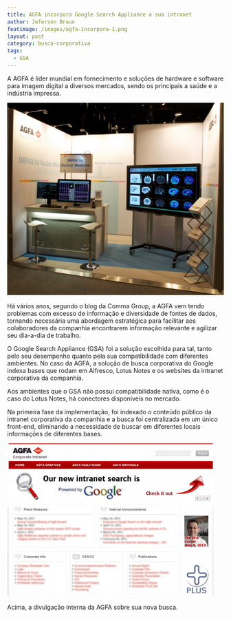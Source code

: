 ```yaml
---
title: AGFA incorpora Google Search Appliance a sua intranet
author: Jeferson Braun
featimage: /images/agfa-incorpora-1.png
layout: post
category: busca-corporativa
tags: 
  - GSA
---
```


A AGFA é líder mundial em fornecimento e soluções de hardware e software para imagem digital a diversos mercados, sendo os principais a saúde e a indústria impressa.

![Stand da AGFA](/images/agfa-incorpora-2.jpg)

Há vários anos, segundo o blog da Comma Group, a AGFA vem tendo problemas com excesso de informação e diversidade de fontes de dados, tornando necessária uma abordagem estratégica para facilitar aos colaboradores da companhia encontrarem informação relevante e agilizar seu dia-a-dia de trabalho.

O Google Search Appliance (GSA) foi a solução escolhida para tal, tanto pelo seu desempenho quanto pela sua compatibilidade com diferentes ambientes. No caso da AGFA, a solução de busca corporativa do Google indexa bases que rodam em Alfresco, Lotus Notes e os websites da intranet corporativa da companhia.

Aos ambientes que o GSA não possui compatibilidade nativa, como é o caso do Lotus Notes, há conectores disponíveis no mercado.

Na primeira fase da implementação, foi indexado o conteúdo público da intranet corporativa da companhia e a busca foi centralizada em um único front-end, eliminando a necessidade de buscar em diferentes locais informações de diferentes bases.

![Divulgação interna da AGFA sobre sua nova busca](/images/agfa-incorpora-3.png)

Acima, a divulgação interna da AGFA sobre sua nova busca.